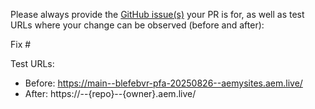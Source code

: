 Please always provide the [GitHub issue(s)](../issues) your PR is for, as well as test URLs where your change can be observed (before and after):

Fix #<gh-issue-id>

Test URLs:
- Before: https://main--blefebvr-pfa-20250826--aemysites.aem.live/
- After: https://<branch>--{repo}--{owner}.aem.live/
